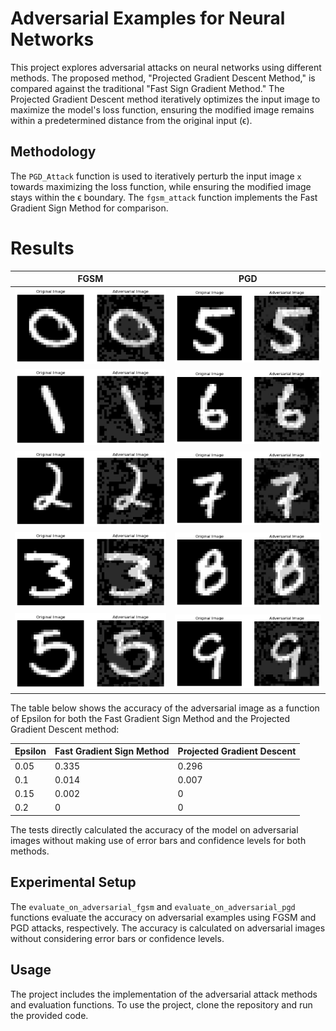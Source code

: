 # Adversarial Examples for Neural Networks

This project explores adversarial attacks on neural networks using different methods. The proposed method, "Projected Gradient Descent Method," is compared against the traditional "Fast Sign Gradient Method." The Projected Gradient Descent method iteratively optimizes the input image to maximize the model's loss function, ensuring the modified image remains within a predetermined distance from the original input (ϵ). 

## Methodology

The `PGD_Attack` function is used to iteratively perturb the input image `x` towards maximizing the loss function, while ensuring the modified image stays within the ϵ boundary. The `fgsm_attack` function implements the Fast Gradient Sign Method for comparison. 

# Results

**FGSM** | **PGD**
--- | ---
<img src="https://github.com/imustitanveer/Adverserial-Examples_for_Neural-Networks_on_MNIST/raw/main/adverserial%20images/FGSM/0.png"> | <img src="https://github.com/imustitanveer/Adverserial-Examples_for_Neural-Networks_on_MNIST/raw/main/adverserial%20images/PGDM/5.png">
<img src="https://github.com/imustitanveer/Adverserial-Examples_for_Neural-Networks_on_MNIST/raw/main/adverserial%20images/FGSM/1.png"> | <img src="https://github.com/imustitanveer/Adverserial-Examples_for_Neural-Networks_on_MNIST/raw/main/adverserial%20images/PGDM/6.png">
<img src="https://github.com/imustitanveer/Adverserial-Examples_for_Neural-Networks_on_MNIST/raw/main/adverserial%20images/FGSM/2.png"> | <img src="https://github.com/imustitanveer/Adverserial-Examples_for_Neural-Networks_on_MNIST/raw/main/adverserial%20images/PGDM/7.png">
<img src="https://github.com/imustitanveer/Adverserial-Examples_for_Neural-Networks_on_MNIST/raw/main/adverserial%20images/FGSM/3.png"> | <img src="https://github.com/imustitanveer/Adverserial-Examples_for_Neural-Networks_on_MNIST/raw/main/adverserial%20images/PGDM/8.png">
<img src="https://github.com/imustitanveer/Adverserial-Examples_for_Neural-Networks_on_MNIST/raw/main/adverserial%20images/FGSM/5.png"> | <img src="https://github.com/imustitanveer/Adverserial-Examples_for_Neural-Networks_on_MNIST/raw/main/adverserial%20images/PGDM/9.png">


The table below shows the accuracy of the adversarial image as a function of Epsilon for both the Fast Gradient Sign Method and the Projected Gradient Descent method:

| Epsilon | Fast Gradient Sign Method | Projected Gradient Descent |
|---------|---------------------------|-----------------------------|
| 0.05    | 0.335                     | 0.296                       |
| 0.1     | 0.014                     | 0.007                       |
| 0.15    | 0.002                     | 0                           |
| 0.2     | 0                         | 0                           |

The tests directly calculated the accuracy of the model on adversarial images without making use of error bars and confidence levels for both methods.

## Experimental Setup

The `evaluate_on_adversarial_fgsm` and `evaluate_on_adversarial_pgd` functions evaluate the accuracy on adversarial examples using FGSM and PGD attacks, respectively. The accuracy is calculated on adversarial images without considering error bars or confidence levels.

## Usage

The project includes the implementation of the adversarial attack methods and evaluation functions. To use the project, clone the repository and run the provided code. 

